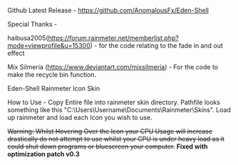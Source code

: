 Github Latest Release - https://github.com/AnomalousFx/Eden-Shell


Special Thanks  - 

haibusa2005(https://forum.rainmeter.net/memberlist.php?mode=viewprofile&u=15300) - for the code relating to the fade in and out effect

Mix Silmeria (https://www.deviantart.com/mixsilmeria) - For the code to make the recycle bin function. 


Eden-Shell
Rainmeter Icon Skin

How to Use - 
Copy Entire file into rainmeter skin directory. Pathfile looks something like this "C:\Users\Username\Documents\Rainmeter\Skins".
Load up rainmeter and load each Icon you wish to use.


<strike>Warning: Whilst Hovering Over the Icon your CPU Usage will increase drastically do not attempt to use whilst your CPU is under heavy load as it could shut down programs or bluescreen your computer.</strike> <b>Fixed with optimization patch v0.3</b> 

